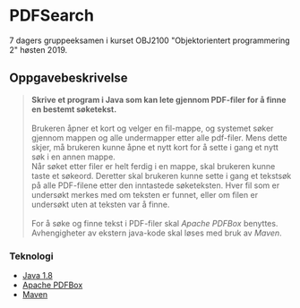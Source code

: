 # PDFSearch
7 dagers gruppeeksamen i kurset OBJ2100 "Objektorientert programmering 2" høsten 2019.

## Oppgavebeskrivelse

> **Skrive et program i Java som kan lete gjennom PDF-filer for å finne en bestemt søketekst.** <br><br>
> Brukeren åpner et kort og velger en fil-mappe, og systemet søker gjennom mappen og alle undermapper etter alle pdf-filer. Mens dette skjer, må brukeren kunne åpne et nytt kort for å sette i gang et nytt søk i en annen mappe.<br>
> Når søket etter filer er helt ferdig i en mappe, skal brukeren kunne taste et søkeord. Deretter skal brukeren kunne sette i gang et tekstsøk på alle PDF-filene etter den inntastede søketeksten. Hver fil som er undersøkt merkes med om teksten er funnet, eller om filen er undersøkt uten at teksten var å finne. <br><br>
> For å søke og finne tekst i PDF-filer skal _Apache PDFBox_ benyttes. Avhengigheter av ekstern java-kode skal løses med bruk av _Maven_.

### Teknologi

- [Java 1.8](https://docs.oracle.com/javase/8/docs/api/)
- [Apache PDFBox](https://pdfbox.apache.org/docs/2.0.13/javadocs/)
- [Maven](https://maven.apache.org)
